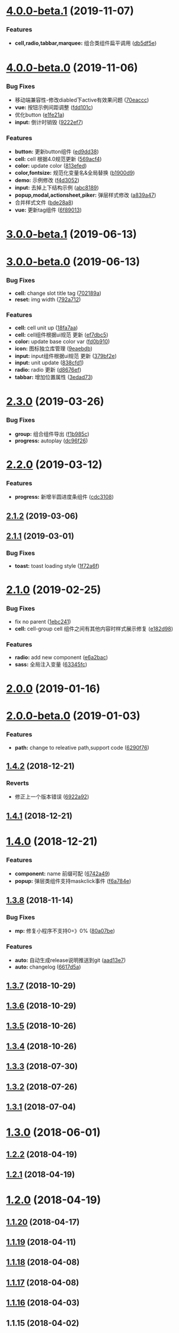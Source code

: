 # [4.0.0-beta.1](https://github.com/Aiyoumi-FE/aym-ui/compare/v4.0.0-beta.0...v4.0.0-beta.1) (2019-11-07)


### Features

* **cell,radio,tabbar,marquee:** 组合类组件扁平调用 ([db5df5e](https://github.com/Aiyoumi-FE/aym-ui/commit/db5df5e))



# [4.0.0-beta.0](https://github.com/Aiyoumi-FE/aym-ui/compare/v3.0.0-beta.1...v4.0.0-beta.0) (2019-11-06)


### Bug Fixes

* 移动端兼容性-修改diabled下active有效果问题 ([70eaccc](https://github.com/Aiyoumi-FE/aym-ui/commit/70eaccc))
* **vue:** 按钮示例间距调整 ([fdd101c](https://github.com/Aiyoumi-FE/aym-ui/commit/fdd101c))
* 优化button ([e1fe21a](https://github.com/Aiyoumi-FE/aym-ui/commit/e1fe21a))
* **input:** 倒计时销毁 ([9222ef7](https://github.com/Aiyoumi-FE/aym-ui/commit/9222ef7))


### Features

* **button:** 更新button组件 ([ed9dd38](https://github.com/Aiyoumi-FE/aym-ui/commit/ed9dd38))
* **cell:** cell 根据4.0规范更新 ([569acf4](https://github.com/Aiyoumi-FE/aym-ui/commit/569acf4))
* **color:** update color ([813efed](https://github.com/Aiyoumi-FE/aym-ui/commit/813efed))
* **color,fontsize:** 规范化变量名&全局替换 ([b1900d9](https://github.com/Aiyoumi-FE/aym-ui/commit/b1900d9))
* **demo:** 示例修改 ([f4d3052](https://github.com/Aiyoumi-FE/aym-ui/commit/f4d3052))
* **input:** 去掉上下结构示例 ([abc8189](https://github.com/Aiyoumi-FE/aym-ui/commit/abc8189))
* **popup,modal,actionsheet,piker:** 弹层样式修改 ([a839a47](https://github.com/Aiyoumi-FE/aym-ui/commit/a839a47))
* 合并样式文件 ([bde28a8](https://github.com/Aiyoumi-FE/aym-ui/commit/bde28a8))
* **vue:** 更新tag组件 ([6f89013](https://github.com/Aiyoumi-FE/aym-ui/commit/6f89013))



# [3.0.0-beta.1](https://github.com/Aiyoumi-FE/aym-ui/compare/v3.0.0-beta.0...v3.0.0-beta.1) (2019-06-13)



# [3.0.0-beta.0](https://github.com/Aiyoumi-FE/aym-ui/compare/v2.3.0...v3.0.0-beta.0) (2019-06-13)


### Bug Fixes

* **cell:** change slot title  tag ([702189a](https://github.com/Aiyoumi-FE/aym-ui/commit/702189a))
* **reset:** img width ([792a712](https://github.com/Aiyoumi-FE/aym-ui/commit/792a712))


### Features

* **cell:** cell unit up ([18fa7aa](https://github.com/Aiyoumi-FE/aym-ui/commit/18fa7aa))
* **cell:** cell组件根据ui规范 更新 ([ef7dbc5](https://github.com/Aiyoumi-FE/aym-ui/commit/ef7dbc5))
* **color:** update base color var ([fd0b910](https://github.com/Aiyoumi-FE/aym-ui/commit/fd0b910))
* **icon:** 图标独立库管理 ([9eaebdb](https://github.com/Aiyoumi-FE/aym-ui/commit/9eaebdb))
* **input:** input组件根据ui规范 更新 ([379bf2e](https://github.com/Aiyoumi-FE/aym-ui/commit/379bf2e))
* **input:** unit update ([838cfd1](https://github.com/Aiyoumi-FE/aym-ui/commit/838cfd1))
* **radio:** radio 更新 ([d8676ef](https://github.com/Aiyoumi-FE/aym-ui/commit/d8676ef))
* **tabbar:** 增加位置属性 ([3edad73](https://github.com/Aiyoumi-FE/aym-ui/commit/3edad73))



# [2.3.0](https://github.com/Aiyoumi-FE/aym-ui/compare/v2.2.0...v2.3.0) (2019-03-26)


### Bug Fixes

* **group:** 组合组件导出 ([f1b985c](https://github.com/Aiyoumi-FE/aym-ui/commit/f1b985c))
* **progress:** autoplay ([dc96f26](https://github.com/Aiyoumi-FE/aym-ui/commit/dc96f26))



# [2.2.0](https://github.com/Aiyoumi-FE/aym-ui/compare/v2.1.2...v2.2.0) (2019-03-12)


### Features

* **progress:** 新增半圆进度条组件 ([cdc3108](https://github.com/Aiyoumi-FE/aym-ui/commit/cdc3108))



## [2.1.2](https://github.com/Aiyoumi-FE/aym-ui/compare/v2.1.1...v2.1.2) (2019-03-06)



## [2.1.1](https://github.com/Aiyoumi-FE/aym-ui/compare/v2.1.0...v2.1.1) (2019-03-01)


### Bug Fixes

* **toast:** toast loading style ([1f72a6f](https://github.com/Aiyoumi-FE/aym-ui/commit/1f72a6f))



# [2.1.0](https://github.com/Aiyoumi-FE/aym-ui/compare/v2.0.0...v2.1.0) (2019-02-25)


### Bug Fixes

* fix no parent ([1ebc241](https://github.com/Aiyoumi-FE/aym-ui/commit/1ebc241))
* **cell:** cell-group cell  组件之间有其他内容时样式展示修复 ([e182d98](https://github.com/Aiyoumi-FE/aym-ui/commit/e182d98))


### Features

* **radio:** add new component ([e6a2bac](https://github.com/Aiyoumi-FE/aym-ui/commit/e6a2bac))
* **sass:** 全局注入变量 ([63345fc](https://github.com/Aiyoumi-FE/aym-ui/commit/63345fc))



# [2.0.0](https://github.com/Aiyoumi-FE/aym-ui/compare/v2.0.0-beta.0...v2.0.0) (2019-01-16)



# [2.0.0-beta.0](https://github.com/Aiyoumi-FE/aym-ui/compare/v1.4.2...v2.0.0-beta.0) (2019-01-03)


### Features

* **path:** change to releative path,support code ([6290f76](https://github.com/Aiyoumi-FE/aym-ui/commit/6290f76))



## [1.4.2](https://github.com/Aiyoumi-FE/aym-ui/compare/v1.4.1...v1.4.2) (2018-12-21)


### Reverts

* 修正上一个版本错误 ([6922a92](https://github.com/Aiyoumi-FE/aym-ui/commit/6922a92))



## [1.4.1](https://github.com/Aiyoumi-FE/aym-ui/compare/v1.4.0...v1.4.1) (2018-12-21)



# [1.4.0](https://github.com/Aiyoumi-FE/aym-ui/compare/v1.3.8...v1.4.0) (2018-12-21)


### Features

* **component:** name 前缀可配 ([6742a49](https://github.com/Aiyoumi-FE/aym-ui/commit/6742a49))
* **popup:** 弹层类组件支持maskclick事件 ([f6a784e](https://github.com/Aiyoumi-FE/aym-ui/commit/f6a784e))



## [1.3.8](https://github.com/Aiyoumi-FE/aym-ui/compare/v1.3.7...v1.3.8) (2018-11-14)


### Bug Fixes

* **mp:** 修复小程序不支持0=》0% ([80a07be](https://github.com/Aiyoumi-FE/aym-ui/commit/80a07be))


### Features

* **auto:** 自动生成release说明推送到git ([aad13e7](https://github.com/Aiyoumi-FE/aym-ui/commit/aad13e7))
* **auto:** changelog ([6617d5a](https://github.com/Aiyoumi-FE/aym-ui/commit/6617d5a))



## [1.3.7](https://github.com/Aiyoumi-FE/aym-ui/compare/v1.3.6...v1.3.7) (2018-10-29)



## [1.3.6](https://github.com/Aiyoumi-FE/aym-ui/compare/v1.3.5...v1.3.6) (2018-10-29)



## [1.3.5](https://github.com/Aiyoumi-FE/aym-ui/compare/v1.3.4...v1.3.5) (2018-10-26)



## [1.3.4](https://github.com/Aiyoumi-FE/aym-ui/compare/v1.3.3...v1.3.4) (2018-10-26)



## [1.3.3](https://github.com/Aiyoumi-FE/aym-ui/compare/v1.3.2...v1.3.3) (2018-07-30)



## [1.3.2](https://github.com/Aiyoumi-FE/aym-ui/compare/v1.3.1...v1.3.2) (2018-07-26)



## [1.3.1](https://github.com/Aiyoumi-FE/aym-ui/compare/v1.3.0...v1.3.1) (2018-07-04)



# [1.3.0](https://github.com/Aiyoumi-FE/aym-ui/compare/v1.2.2...v1.3.0) (2018-06-01)



## [1.2.2](https://github.com/Aiyoumi-FE/aym-ui/compare/v1.2.1...v1.2.2) (2018-04-19)



## [1.2.1](https://github.com/Aiyoumi-FE/aym-ui/compare/v1.2.0...v1.2.1) (2018-04-19)



# [1.2.0](https://github.com/Aiyoumi-FE/aym-ui/compare/v1.1.20...v1.2.0) (2018-04-19)



## [1.1.20](https://github.com/Aiyoumi-FE/aym-ui/compare/v1.1.19...v1.1.20) (2018-04-17)



## [1.1.19](https://github.com/Aiyoumi-FE/aym-ui/compare/v1.1.18...v1.1.19) (2018-04-11)



## [1.1.18](https://github.com/Aiyoumi-FE/aym-ui/compare/v1.1.17...v1.1.18) (2018-04-08)



## [1.1.17](https://github.com/Aiyoumi-FE/aym-ui/compare/v1.1.16...v1.1.17) (2018-04-08)



## [1.1.16](https://github.com/Aiyoumi-FE/aym-ui/compare/v1.1.15...v1.1.16) (2018-04-03)



## 1.1.15 (2018-04-02)




